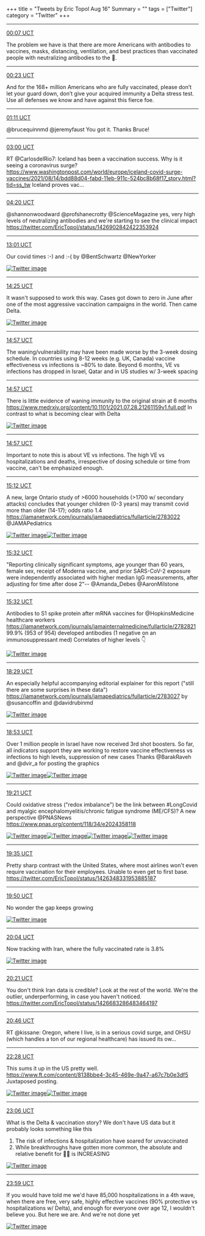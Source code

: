 +++
title = "Tweets by Eric Topol Aug 16"
Summary = ""
tags = ["Twitter"]
category = "Twitter"
+++


---

<a href="https://twitter.com/erictopol/status/1427059435197788162" target="_blank" rel="noreferer">00:07 UCT</a>

The problem we have is that there are more Americans with antibodies to vaccines, masks, distancing, ventilation, and best practices than vaccinated people with neutralizing antibodies to the 🦠.



---

<a href="https://twitter.com/erictopol/status/1427063313247002625" target="_blank" rel="noreferer">00:23 UCT</a>

And for the 168+ million Americans who are fully vaccinated, please don’t let your guard down, don’t give your acquired immunity a Delta stress test. Use all defenses we know and have against this fierce foe.



---

<a href="https://twitter.com/erictopol/status/1427075434487828483" target="_blank" rel="noreferer">01:11 UCT</a>

@brucequinnmd @jeremyfaust You got it. Thanks Bruce!



---

<a href="https://twitter.com/erictopol/status/1427103038804693002" target="_blank" rel="noreferer">03:00 UCT</a>

RT @CarlosdelRio7: Iceland has been a vaccination success. Why is it seeing a coronavirus surge? https://www.washingtonpost.com/world/europe/iceland-covid-surge-vaccines/2021/08/14/bdd88d04-fabd-11eb-911c-524bc8b68f17_story.html?tid=ss_tw Iceland proves vac…



---

<a href="https://twitter.com/erictopol/status/1427122964512657410" target="_blank" rel="noreferer">04:20 UCT</a>

@shannonwoodward @profshanecrotty @ScienceMagazine yes, very high levels of neutralizing antibodies and we're starting to see the  clinical impact
https://twitter.com/EricTopol/status/1426902842422353924



---

<a href="https://twitter.com/erictopol/status/1427254133380173829" target="_blank" rel="noreferer">13:01 UCT</a>

Our covid times :-) and :-(
by @BentSchwartz @NewYorker 

<a href="E86f_CKVUAYA5gd.jpg"  ><img src="E86f_CKVUAYA5gd.jpg" alt="Twitter image" ></img></a>

---

<a href="https://twitter.com/erictopol/status/1427275340158701572" target="_blank" rel="noreferer">14:25 UCT</a>

It wasn't supposed to work this way.
Cases got down to zero in June after one of the most aggressive vaccination campaigns in the world.
Then came Delta. 

<a href="E86xnJKVUAMyXbP.jpg"  ><img src="E86xnJKVUAMyXbP.jpg" alt="Twitter image" ></img></a>

---

<a href="https://twitter.com/erictopol/status/1427283383361499137" target="_blank" rel="noreferer">14:57 UCT</a>

The waning/vulnerability may have been made worse by the 3-week dosing schedule. In countries using 8-12 weeks (e.g. UK, Canada) vaccine effectiveness vs infections is ~80% to date. Beyond 6 months, VE vs infections has dropped in Israel, Qatar and in US studies w/ 3-week spacing



---

<a href="https://twitter.com/erictopol/status/1427283381067259922" target="_blank" rel="noreferer">14:57 UCT</a>

There is little evidence of waning immunity to the original strain at 6 months https://www.medrxiv.org/content/10.1101/2021.07.28.21261159v1.full.pdf
In contrast to what is becoming clear with Delta 

<a href="E862aGXVoAQtujo.jpg"  ><img src="E862aGXVoAQtujo.jpg" alt="Twitter image" ></img></a>

---

<a href="https://twitter.com/erictopol/status/1427283389866856450" target="_blank" rel="noreferer">14:57 UCT</a>

Important to note this is about VE vs infections. The high VE vs hospitalizations and deaths, irrespective of dosing schedule or time from vaccine, can't be emphasized enough.



---

<a href="https://twitter.com/erictopol/status/1427287202757636098" target="_blank" rel="noreferer">15:12 UCT</a>

A new, large Ontario study of &gt;6000 households (&gt;1700 w/ secondary attacks) concludes that younger children (0-3 years) may transmit covid more than older (14-17); odds ratio 1.4
https://jamanetwork.com/journals/jamapediatrics/fullarticle/2783022 @JAMAPediatrics 

<a href="E869ZRHUYAY4ukt.jpg"  ><img src="E869ZRHUYAY4ukt.jpg" alt="Twitter image" ></img></a><a href="E869bBXVoAIULiW.jpg"  ><img src="E869bBXVoAIULiW.jpg" alt="Twitter image" ></img></a>

---

<a href="https://twitter.com/erictopol/status/1427292262422114310" target="_blank" rel="noreferer">15:32 UCT</a>

"Reporting clinically significant symptoms, age younger than 60 years, female sex, receipt of Moderna vaccine, and prior SARS-CoV-2 exposure were independently associated with higher median IgG measurements, after adjusting for time after dose 2"--
 @Amanda_Debes @AaronMilstone



---

<a href="https://twitter.com/erictopol/status/1427292259913895939" target="_blank" rel="noreferer">15:32 UCT</a>

Antibodies to S1 spike protein after mRNA vaccines for @HopkinsMedicine healthcare workers
https://jamanetwork.com/journals/jamainternalmedicine/fullarticle/2782821
99.9% (953 of 954) developed antibodies (1 negative on an immunosuppressant med)
Correlates of higher levels 👇 

<a href="E87Cp9LVIAMrMEj.jpg"  ><img src="E87Cp9LVIAMrMEj.jpg" alt="Twitter image" ></img></a>

---

<a href="https://twitter.com/erictopol/status/1427336757620592649" target="_blank" rel="noreferer">18:29 UCT</a>

An especially helpful accompanying editorial explainer for this report ("still there are some surprises in these data")
https://jamanetwork.com/journals/jamapediatrics/fullarticle/2783027 by @susancoffin and @davidrubinmd 

<a href="E87qnUkVUBELKyO.jpg"  ><img src="E87qnUkVUBELKyO.jpg" alt="Twitter image" ></img></a>

---

<a href="https://twitter.com/erictopol/status/1427342828921769998" target="_blank" rel="noreferer">18:53 UCT</a>

Over 1 million people in Israel have now received 3rd shot boosters.
So far, all indicators support they are working to restore vaccine effectiveness vs infections to high levels, suppression of new cases 
Thanks @BarakRaveh and @dvir_a for posting the graphics 

<a href="E87urOUUcAA_Qt7.jpg"  ><img src="E87urOUUcAA_Qt7.jpg" alt="Twitter image" ></img></a><a href="E87wqF_VUCIrBy9.jpg"  ><img src="E87wqF_VUCIrBy9.jpg" alt="Twitter image" ></img></a>

---

<a href="https://twitter.com/erictopol/status/1427349779705581587" target="_blank" rel="noreferer">19:21 UCT</a>

Could oxidative stress ("redox imbalance") be the link between #LongCovid and myalgic encephalomyelitis/chronic fatigue syndrome (ME/CFS)?
A new perspective @PNASNews 
https://www.pnas.org/content/118/34/e2024358118 

<a href="E8721EkVUCAHoY9.jpg"  ><img src="E8721EkVUCAHoY9.jpg" alt="Twitter image" ></img></a><a href="E8722pVVUCA3jFz.jpg"  ><img src="E8722pVVUCA3jFz.jpg" alt="Twitter image" ></img></a><a href="E8724NcVUAosdSx.jpg"  ><img src="E8724NcVUAosdSx.jpg" alt="Twitter image" ></img></a><a href="E8725xtVUAUS5Oj.jpg"  ><img src="E8725xtVUAUS5Oj.jpg" alt="Twitter image" ></img></a>

---

<a href="https://twitter.com/erictopol/status/1427353451701293069" target="_blank" rel="noreferer">19:35 UCT</a>

Pretty sharp contrast with the United States, where most airlines won't even require vaccination for their employees. Unable to even get to first base. https://twitter.com/EricTopol/status/1426348331953885187



---

<a href="https://twitter.com/erictopol/status/1427357126461050889" target="_blank" rel="noreferer">19:50 UCT</a>

No wonder the gap keeps growing 

<a href="E879sxkVUAEKSTI.jpg"  ><img src="E879sxkVUAEKSTI.jpg" alt="Twitter image" ></img></a>

---

<a href="https://twitter.com/erictopol/status/1427360644672606223" target="_blank" rel="noreferer">20:04 UCT</a>

Now tracking with Iran, where the fully vaccinated rate is 3.8% 

<a href="E88AyyiVUAsZ7FT.jpg"  ><img src="E88AyyiVUAsZ7FT.jpg" alt="Twitter image" ></img></a>

---

<a href="https://twitter.com/erictopol/status/1427364813601067021" target="_blank" rel="noreferer">20:21 UCT</a>

You don't think Iran data is credible?
Look at the rest of the world. We're the outlier, underperforming, in case you haven't noticed. 
https://twitter.com/EricTopol/status/1426683286483464197



---

<a href="https://twitter.com/erictopol/status/1427371181481463824" target="_blank" rel="noreferer">20:46 UCT</a>

RT @kissane: Oregon, where I live, is in a serious covid surge, and OHSU (which handles a ton of our regional healthcare) has issued its ow…



---

<a href="https://twitter.com/erictopol/status/1427396988132200471" target="_blank" rel="noreferer">22:28 UCT</a>

This sums it up in the US pretty well.
https://www.ft.com/content/8138bbe4-3c45-469e-9a47-a67c7b0e3df5 Juxtaposed posting. 

<a href="E88hue2VEBAT1nR.jpg"  ><img src="E88hue2VEBAT1nR.jpg" alt="Twitter image" ></img></a><a href="E88hwGbVEBEtYaw.jpg"  ><img src="E88hwGbVEBEtYaw.jpg" alt="Twitter image" ></img></a>

---

<a href="https://twitter.com/erictopol/status/1427406564617379840" target="_blank" rel="noreferer">23:06 UCT</a>

What is the Delta &amp; vaccination story?
We don't have US data but it probably looks something like this
1. The risk of infections &amp; hospitalization have soared for unvaccinated
2. While breakthroughs have gotten more common, the absolute and relative benefit for 💉💉 is INCREASING 

<a href="E88ql_7UUAM2TjR.jpg"  ><img src="E88ql_7UUAM2TjR.jpg" alt="Twitter image" ></img></a>

---

<a href="https://twitter.com/erictopol/status/1427419825773572103" target="_blank" rel="noreferer">23:59 UCT</a>

If you would have told me we'd have 85,000 hospitalizations in a 4th wave, when there are free, very safe, highly effective vaccines (90% protective vs hospitalizations w/ Delta), and enough for everyone over age 12, I wouldn't believe you.
But here we are. And we're not done yet 

<a href="E882K1jUcAAZmy1.jpg"  ><img src="E882K1jUcAAZmy1.jpg" alt="Twitter image" ></img></a>